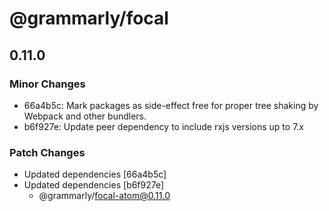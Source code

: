 # @grammarly/focal

## 0.11.0

### Minor Changes

- 66a4b5c: Mark packages as side-effect free for proper tree shaking by Webpack and other bundlers.
- b6f927e: Update peer dependency to include rxjs versions up to 7.x

### Patch Changes

- Updated dependencies [66a4b5c]
- Updated dependencies [b6f927e]
  - @grammarly/focal-atom@0.11.0

